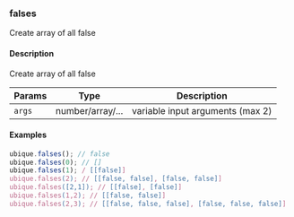 ### falses
Create array of all false


#### Description

Create array of all false


|Params|Type|Description
|---------|----|-----------
|`args` | number/array/... |  variable input arguments (max 2)


#### Examples

```js
ubique.falses(); // false
ubique.falses(0); // []
ubique.falses(1); / [[false]]
ubique.falses(2); // [[false, false], [false, false]]
ubique.falses([2,1]); // [[false], [false]]
ubique.falses(1,2); // [[false, false]]
ubique.falses(2,3); // [[false, false, false], [false, false, false]]
```

